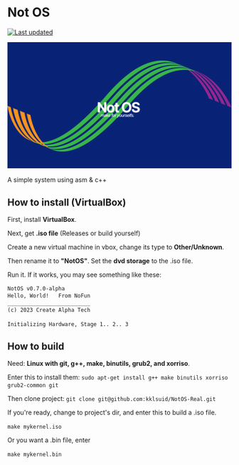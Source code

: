 # Not OS

[![Last updated](https://img.shields.io/badge/dynamic/json?color=red&label=Last%20Updated&query=updated_at&url=https%3A%2F%2Fapi.github.com%2Frepos%2FCreate-Alpha%2FNot-OS)](https://github.com/Create-Alpha/Not-OS/releases/latest)

![LOGO](https://github.com/Create-Alpha/Our-Icons/blob/main/NotOS-Poster.png)

A simple system using asm &amp; c++

## How to install (VirtualBox)

First, install **VirtualBox**.

Next, get **.iso file** (Releases or build yourself)

Create a new virtual machine in vbox, change its type to **Other/Unknown**.

Then rename it to **"NotOS"**. Set the **dvd storage** to the .iso file.

Run it. If it works, you may see something like these:

```text
NotOS v0.7.0-alpha
Hello, World!   From NoFun
__________________________
(c) 2023 Create Alpha Tech
   
Initializing Hardware, Stage 1.. 2.. 3
```

## How to build

Need: **Linux with git, g++, make, binutils, grub2, and xorriso**.

Enter this to install them: `sudo apt-get install g++ make binutils xorriso grub2-common git`

Then clone project: `git clone git@github.com:kklsuid/NotOS-Real.git`

If you're ready, change to project's dir, and enter this to build a .iso file.

`make mykernel.iso`

Or you want a .bin file, enter

`make mykernel.bin`
